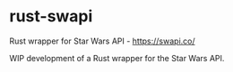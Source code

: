 # rust-swapi
Rust wrapper for Star Wars API - https://swapi.co/

WIP development of a Rust wrapper for the Star Wars API.

